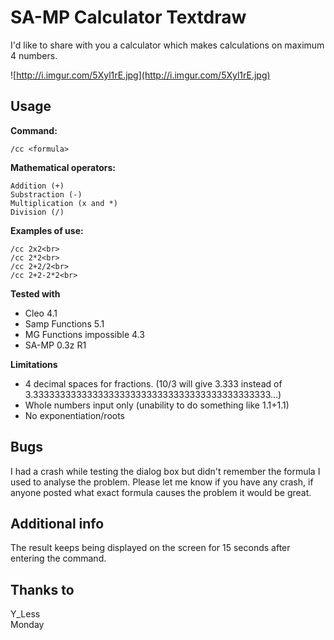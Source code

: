 # SA-MP Calculator Textdraw
I'd like to share with you a calculator which makes calculations on maximum 4 numbers.

![http://i.imgur.com/5Xyl1rE.jpg](http://i.imgur.com/5Xyl1rE.jpg)

## Usage
<b>Command:</b>
```
/cc <formula>
```

<b>Mathematical operators:</b>
```
Addition (+)
Substraction (-)
Multiplication (x and *)
Division (/)
```

<b>Examples of use:</b>
```
/cc 2x2<br>
/cc 2*2<br>
/cc 2+2/2<br>
/cc 2+2-2*2<br>
```

<b>Tested with</b>
- Cleo 4.1
- Samp Functions 5.1
- MG Functions impossible 4.3
- SA-MP 0.3z R1

<b>Limitations</b>
- 4 decimal spaces for fractions. (10/3 will give 3.333 instead of 3.33333333333333333333333333333333333333333333...)
- Whole numbers input only (unability to do something like 1.1+1.1)
- No exponentiation/roots

## Bugs
I had a crash while testing the dialog box but didn't remember the formula I used to analyse the problem. Please let me know if you have any crash, if anyone posted what exact formula causes the problem it would be great.

## Additional info
The result keeps being displayed on the screen for 15 seconds after entering the command.

## Thanks to
Y_Less<br>
Monday
